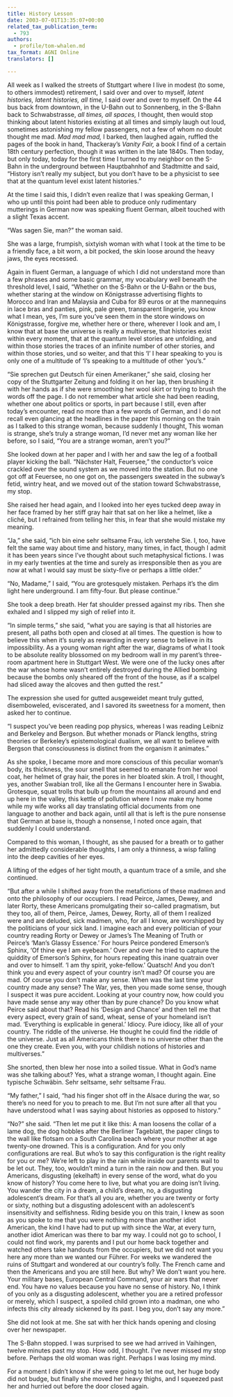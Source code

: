 ```yaml
---
title: History Lesson
date: 2003-07-01T13:35:07+00:00
related_tax_publication_term:
  - 793
authors:
  - profile/tom-whalen.md
tax_format: AGNI Online
translators: []

---
```

All week as I walked the streets of Stuttgart where I live in modest (to some, to others immodest) retirement, I said over and over to myself, _latent histories, latent histories, all time,_ I said over and over to myself. On the 44 bus back from downtown, in the U-Bahn out to Sonnenberg, in the S-Bahn back to Schwabstrasse, _all times, all spaces,_ I thought, then would stop thinking about latent histories existing at all times and simply laugh out loud, sometimes astonishing my fellow passengers, not a few of whom no doubt thought me mad. _Mad mad mad,_ I barked, then laughed again, ruffled the pages of the book in hand, Thackeray’s _Vanity Fair,_ a book I find of a certain 18th century perfection, though it was written in the late 1840s. Then today, but only today, today for the first time I turned to my neighbor on the S-Bahn in the underground between Hauptbahnhof and Stadtmitte and said, “History isn’t really my subject, but you don’t have to be a physicist to see that at the quantum level exist latent histories.”

At the time I said this, I didn’t even realize that I was speaking German, I who up until this point had been able to produce only rudimentary mutterings in German now was speaking fluent German, albeit touched with a slight Texas accent.

“Was sagen Sie, man?” the woman said.

She was a large, frumpish, sixtyish woman with what I took at the time to be a friendly face, a bit worn, a bit pocked, the skin loose around the heavy jaws, the eyes recessed.

Again in fluent German, a language of which I did not understand more than a few phrases and some basic grammar, my vocabulary well beneath the threshold level, I said, “Whether on the S-Bahn or the U-Bahn or the bus, whether staring at the window on Königstrasse advertising flights to Morocco and Iran and Malaysia and Cuba for 89 euros or at the mannequins in lace bras and panties, pink, pale green, transparent lingerie, you know what I mean, yes, I’m sure you’ve seen them in the store windows on Königstrasse, forgive me, whether here or there, wherever I look and am, I know that at base the universe is really a multiverse, that histories exist within every moment, that at the quantum level stories are unfolding, and within those stories the traces of an infinite number of other stories, and within those stories, und so weiter, and that this ‘I’ I hear speaking to you is only one of a multitude of ‘I’s speaking to a multitude of other ‘you’s.”

“Sie sprechen gut Deutsch für einen Amerikaner,” she said, closing her copy of the Stuttgarter Zeitung and folding it on her lap, then brushing it with her hands as if she were smoothing her wool skirt or trying to brush the words off the page. I do not remember what article she had been reading, whether one about politics or sports, in part because I still, even after today’s encounter, read no more than a few words of German, and I do not recall even glancing at the headlines in the paper this morning on the train as I talked to this strange woman, because suddenly I thought, This woman is strange, she’s truly a strange woman, I’d never met any woman like her before, so I said, “You are a strange woman, aren’t you?”

She looked down at her paper and I with her and saw the leg of a football player kicking the ball. “Nächster Halt, Feuersee,” the conductor’s voice crackled over the sound system as we moved into the station. But no one got off at Feuersee, no one got on, the passengers sweated in the subway’s fetid, wintry heat, and we moved out of the station toward Schwabstrasse, my stop.

She raised her head again, and I looked into her eyes tucked deep away in her face framed by her stiff gray hair that sat on her like a helmet, like a cliché, but I refrained from telling her this, in fear that she would mistake my meaning.

“Ja,” she said, “ich bin eine sehr seltsame Frau, ich verstehe Sie. I, too, have felt the same way about time and history, many times, in fact, though I admit it has been years since I’ve thought about such metaphysical fictions. I was in my early twenties at the time and surely as irresponsible then as you are now at what I would say must be sixty-five or perhaps a little older.”

“No, Madame,” I said, “You are grotesquely mistaken. Perhaps it’s the dim light here underground. I am fifty-four. But please continue.”

She took a deep breath. Her fat shoulder pressed against my ribs. Then she exhaled and I slipped my sigh of relief into it.

“In simple terms,” she said, “what you are saying is that all histories are present, all paths both open and closed at all times. The question is how to believe this when it’s surely as rewarding in every sense to believe in its impossibility. As a young woman right after the war, diagrams of what I took to be absolute reality blossomed on my bedroom wall in my parent’s three-room apartment here in Stuttgart West. We were one of the lucky ones after the war whose home wasn’t entirely destroyed during the Allied bombing because the bombs only sheared off the front of the house, as if a scalpel had sliced away the alcoves and then gutted the rest.”

The expression she used for gutted ausgeweidet meant truly gutted, disemboweled, eviscerated, and I savored its sweetness for a moment, then asked her to continue.

“I suspect you’ve been reading pop physics, whereas I was reading Leibniz and Berkeley and Bergson. But whether monads or Planck lengths, string theories or Berkeley’s epistemological dualism, we all want to believe with Bergson that consciousness is distinct from the organism it animates.”

As she spoke, I became more and more conscious of this peculiar woman’s body, its thickness, the sour smell that seemed to emanate from her wool coat, her helmet of gray hair, the pores in her bloated skin. A troll, I thought, yes, another Swabian troll, like all the Germans I encounter here in Swabia. Grotesque, squat trolls that bulb up from the mountains all around and end up here in the valley, this kettle of pollution where I now make my home while my wife works all day translating official documents from one language to another and back again, until all that is left is the pure nonsense that German at base is, though a nonsense, I noted once again, that suddenly I could understand.

Compared to this woman, I thought, as she paused for a breath or to gather her admittedly considerable thoughts, I am only a thinness, a wisp falling into the deep cavities of her eyes.

A lifting of the edges of her tight mouth, a quantum trace of a smile, and she continued.

“But after a while I shifted away from the metafictions of these madmen and onto the philosophy of our occupiers. I read Peirce, James, Dewey, and later Rorty, these Americans promulgating their so-called pragmatism, but they too, all of them, Peirce, James, Dewey, Rorty, all of them I realized were and are deluded, sick madmen, who, for all I know, are worshipped by the politicians of your sick land. I imagine each and every politician of your country reading Rorty or Dewey or James’s The Meaning of Truth or Peirce’s ‘Man’s Glassy Essence.’ For hours Peirce pondered Emerson’s Sphinx, ‘Of thine eye I am eyebeam.’ Over and over he tried to capture the quiddity of Emerson’s Sphinx, for hours repeating this inane quatrain over and over to himself. ‘I am thy spirit, yoke-fellow.’ Quatsch! And you don’t think you and every aspect of your country isn’t mad? Of course you are mad. Of course you don’t make any sense. When was the last time your country made any sense? The War, yes, then you made some sense, though I suspect it was pure accident. Looking at your country now, how could you have made sense any way other than by pure chance? Do you know what Peirce said about that? Read his ‘Design and Chance’ and then tell me that every aspect, every grain of sand, wheat, sense of your homeland isn’t mad. ‘Everything is explicable in general.’ Idiocy. Pure idiocy, like all of your country. The riddle of the universe. He thought he could find the riddle of the universe. Just as all Americans think there is no universe other than the one they create. Even you, with your childish notions of histories and multiverses.”

She snorted, then blew her nose into a soiled tissue. What in God’s name was she talking about? Yes, what a strange woman, I thought again. Eine typische Schwäbin. Sehr seltsame, sehr seltsame Frau.

“My father,” I said, “had his finger shot off in the Alsace during the war, so there’s no need for you to preach to me. But I’m not sure after all that you have understood what I was saying about histories as opposed to history.”

“No?” she said. “Then let me put it like this: A man loosens the collar of a lame dog, the dog hobbles after the Berliner Tageblatt, the paper clings to the wall like flotsam on a South Carolina beach where your mother at age twenty-one drowned. This is a configuration. And for you only configurations are real. But who’s to say this configuration is the right reality for you or me? We’re left to play in the rain while inside our parents wail to be let out. They, too, wouldn’t mind a turn in the rain now and then. But you Americans, disgusting (ekelhaft) in every sense of the word, what do you know of history? You come here to live, but what you are doing isn’t living. You wander the city in a dream, a child’s dream, no, a disgusting adolescent’s dream. For that’s all you are, whether you are twenty or forty or sixty, nothing but a disgusting adolescent with an adolescent’s insensitivity and selfishness. Riding beside you on this train, I knew as soon as you spoke to me that you were nothing more than another idiot American, the kind I have had to put up with since the War, at every turn, another idiot American was there to bar my way. I could not go to school, I could not find work, my parents and I put our home back together and watched others take handouts from the occupiers, but we did not want you here any more than we wanted our Führer. For weeks we wandered the ruins of Stuttgart and wondered at our country’s folly. The French came and then the Americans and you are still here. But why? We don’t want you here. Your military bases, European Central Command, your air wars that never end. You have no values because you have no sense of history. No, I think of you only as a disgusting adolescent, whether you are a retired professor or merely, which I suspect, a spoiled child grown into a madman, one who infects this city already sickened by its past. I beg you, don’t say any more.”

She did not look at me. She sat with her thick hands opening and closing over her newspaper.

The S-Bahn stopped. I was surprised to see we had arrived in Vaihingen, twelve minutes past my stop. How odd, I thought. I’ve never missed my stop before. Perhaps the old woman was right. Perhaps I was losing my mind.

For a moment I didn’t know if she were going to let me out, her huge body did not budge, but finally she moved her heavy thighs, and I squeezed past her and hurried out before the door closed again.